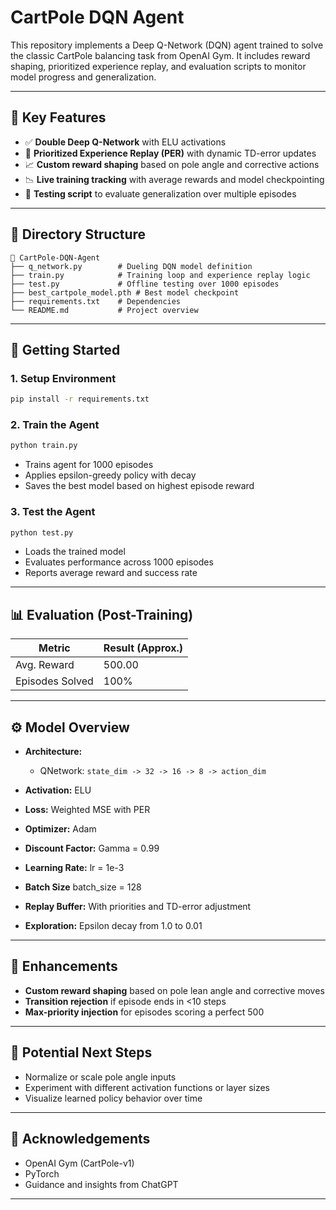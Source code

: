 # CartPole DQN Agent

This repository implements a Deep Q-Network (DQN) agent trained to solve the classic CartPole balancing task from OpenAI Gym. It includes reward shaping, prioritized experience replay, and evaluation scripts to monitor model progress and generalization.

---

## 🧠 Key Features

* ✅ **Double Deep Q-Network** with ELU activations
* 🎯 **Prioritized Experience Replay (PER)** with dynamic TD-error updates
* 📈 **Custom reward shaping** based on pole angle and corrective actions
* 📉 **Live training tracking** with average rewards and model checkpointing
* 🧪 **Testing script** to evaluate generalization over multiple episodes

---

## 📁 Directory Structure

```
📁 CartPole-DQN-Agent
├── q_network.py        # Dueling DQN model definition
├── train.py            # Training loop and experience replay logic
├── test.py             # Offline testing over 1000 episodes
├── best_cartpole_model.pth # Best model checkpoint
├── requirements.txt    # Dependencies
└── README.md           # Project overview
```

---

## 🚀 Getting Started

### 1. Setup Environment

```bash
pip install -r requirements.txt
```

### 2. Train the Agent

```bash
python train.py
```

* Trains agent for 1000 episodes
* Applies epsilon-greedy policy with decay
* Saves the best model based on highest episode reward

### 3. Test the Agent

```bash
python test.py
```

* Loads the trained model
* Evaluates performance across 1000 episodes
* Reports average reward and success rate

---

## 📊 Evaluation (Post-Training)

| Metric          | Result (Approx.) |
| --------------- | ---------------- |
| Avg. Reward     | 500.00           |
| Episodes Solved | 100%             |

---

## ⚙️ Model Overview

* **Architecture:**

  * QNetwork: `state_dim -> 32 -> 16 -> 8 -> action_dim`
* **Activation:** ELU
* **Loss:** Weighted MSE with PER
* **Optimizer:** Adam
* **Discount Factor:** Gamma = 0.99
* **Learning Rate:** lr = 1e-3
* **Batch Size** batch_size = 128
* **Replay Buffer:** With priorities and TD-error adjustment
* **Exploration:** Epsilon decay from 1.0 to 0.01

---

## 🔧 Enhancements

* **Custom reward shaping** based on pole lean angle and corrective moves
* **Transition rejection** if episode ends in <10 steps
* **Max-priority injection** for episodes scoring a perfect 500

---

## 🔮 Potential Next Steps

* Normalize or scale pole angle inputs
* Experiment with different activation functions or layer sizes
* Visualize learned policy behavior over time

---

## 🤝 Acknowledgements

* OpenAI Gym (CartPole-v1)
* PyTorch
* Guidance and insights from ChatGPT

---
